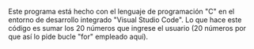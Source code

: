 Este programa está hecho con el lenguaje de programación "C" en el entorno de desarrollo integrado "Visual Studio Code".
Lo que hace este código es sumar los 20 números que ingrese el usuario (20 números por que así lo pide bucle "for" empleado aquí).